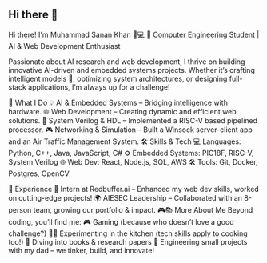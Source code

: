 ## Hi there 👋


Hi there! I'm Muhammad Sanan Khan 👋💻
🚀 Computer Engineering Student | AI & Web Development Enthusiast

Passionate about AI research and web development, I thrive on building innovative AI-driven and embedded systems projects. Whether it’s crafting intelligent models 🤖, optimizing system architectures, or designing full-stack applications, I’m always up for a challenge!

🚀 What I Do
💡 AI & Embedded Systems – Bridging intelligence with hardware.
🌐 Web Development – Creating dynamic and efficient web solutions.
💾 System Verilog & HDL – Implemented a RISC-V based pipelined processor.
🎮 Networking & Simulation – Built a Winsock server-client app and an Air Traffic Management System.
🛠️ Skills & Tech
💻 Languages: Python, C++, Java, JavaScript, C#
⚙️ Embedded Systems: PIC18F, RISC-V, System Verilog
🌐 Web Dev: React, Node.js, SQL, AWS
🛠️ Tools: Git, Docker, Postgres, OpenCV

💼 Experience
🎯 Intern at Redbuffer.ai – Enhanced my web dev skills, worked on cutting-edge projects!
🌍 AIESEC Leadership – Collaborated with an 8-person team, growing our portfolio & impact.
🎮📚 More About Me
Beyond coding, you’ll find me:
🎮 Gaming (because who doesn’t love a good challenge?)
👨‍🍳 Experimenting in the kitchen (tech skills apply to cooking too!)
📖 Diving into books & research papers
🔧 Engineering small projects with my dad – we tinker, build, and innovate!
